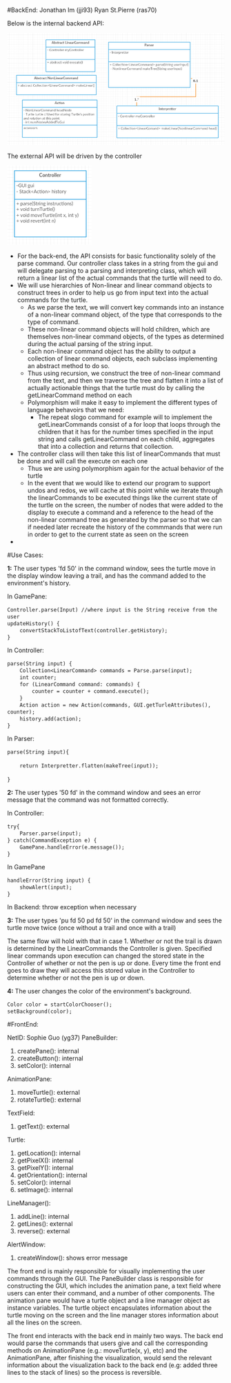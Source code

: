 
#BackEnd:
Jonathan Im (jji93)
Ryan St.Pierre (ras70)

Below is the internal backend API:

![header](images/backEndInternalAPI2.png "Backend Internal API")

The external API will be driven by the controller 

![header](images/backEndExternal2.png "Backend External API")


* For the back-end, the API consists for basic functionality solely of the parse command. Our controller class takes in a string from the gui and will delegate parsing to a parsing and interpreting class, which will return a linear list of the actual commands that the turtle will need to do.
* We will use hierarchies of Non-linear and linear command objects to construct trees in order to help us go from input text into the actual commands for the turtle. 
  *  As we parse the text, we will convert key commands into an instance of a non-linear command object, of the type that corresponds to the type of command.
  * These non-linear command objects will hold children, which are themselves non-linear command objects, of the types as determined during the actual parsing of the string input.
  * Each non-linear command object has the ability to output a collection of linear command objects, each subclass implementing an abstract method to do so.
  * Thus using recursion, we construct the tree of non-linear command from the text, and then we traverse the tree and flatten it into a list of actually actionable things that the turtle must do by calling the getLinearCommand method on each
  * Polymorphism will make it easy to implement the different types of language behavoirs that we need:
    * The repeat slogo command for example will to implement the getLinearCommands consist of a for loop that loops through the children that it has for the number times specified in the input string and calls getLinearCommand on each child, aggregates that into a collection and returns that collection.
* The controller class will then take this  list of linearCommands  that must be done and will call the execute on each one
  * Thus we are using polymorphism again for the actual behavior of the turtle
  * In the event that we would like to extend our program to support undos and redos, we will cache at this point while we iterate through the linearCommands to be executed things like the current state of the turtle on the screen, the number of nodes that were added to the display to execute a command and a reference to the head of the non-linear command tree as generated by the parser so that we can if needed later recreate the history of the commmands that were run in order to get to the current state as seen on the screen
* 


#Use Cases: 

**1:** The user types 'fd 50' in the command window, sees the turtle move in the display window leaving a trail, and has the command added to the environment's history.

In GamePane:

	Controller.parse(Input) //where input is the String receive from the user
	updateHistory() {
		convertStackToListofText(controller.getHistory);
	}

In Controller:

	parse(String input) {
		Collection<LinearCommand> commands = Parse.parse(input);
		int counter;
		for (LinearCommand command: commands) {
			counter = counter + command.execute();
		}
		Action action = new Action(commands, GUI.getTurleAttributes(), counter);
		history.add(action);
	}

In Parser: 

	parse(String input){ 
	
		return Interpretter.flatten(makeTree(input));
	
	}
	
**2:** The user types '50 fd' in the command window and sees an error message that the command was not formatted correctly.

In Controller:

	try{ 
		Parser.parse(input);
	} catch(CommandException e) {
		GamePane.handleError(e.message());
	}
	
In GamePane

	handleError(String input) {
		showAlert(input);
	}
	
In Backend: throw exception when necessary

**3:** The user types 'pu fd 50 pd fd 50' in the command window and sees the turtle move twice (once without a trail and once with a trail)

The same flow will hold with that in case 1.  Whether or not the trail is drawn is determined by the LinearCommands the Controller is given. Specified linear commands upon execution can changed the stored state in the Controller of whether or not the pen is up or done. Every time the front end goes to draw they will access this stored value in the Controller to determine whether or not the pen is up or down.

**4:** The user changes the color of the environment's background.

	Color color = startColorChooser();
	setBackground(color);
	

#FrontEnd:  

NetID: Sophie Guo (yg37)
PaneBuilder:   
1) createPane(): internal   
2) createButton(): internal  
3) setColor(): internal  

AnimationPane:  
1) moveTurtle(): external    
2) rotateTurtle(): external   

TextField:
1) getText(): external   

Turtle:
1) getLocation(): internal    
2) getPixelX(): internal  
3) getPixelY(): internal  
4) getOrientation(): internal  
5) setColor(): internal  
6) setImage(): internal  

LineManager():  
1) addLine(): internal    
2) getLines(): external     
3) reverse(): external      

AlertWindow:  
1) createWindow(): shows error message  

The front end is mainly responsible for visually implementing the user commands through the GUI. The PaneBuilder class is responsible for constructing the GUI, which includes the animation pane, a text field where users can enter their command, and a number of other components. The animation pane would have a turtle object and a line manager object as instance variables. The turtle object encapsulates information about the turtle moving on the screen and the line manager stores information about all the lines on the screen. 

The front end interacts with the back end in mainly two ways. The back end would parse the commands that users give and call the corresponding methods on AnimationPane (e.g.: moveTurtle(x, y), etc) and the AnimationPane, after finishing the visualization, would send the relevant information about the visualization back to the back end (e.g: added three lines to the stack of lines) so the process is reversible. 









